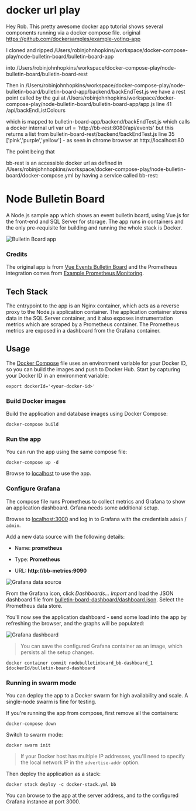# docker url play 
Hey Rob. This pretty awesome docker app tutorial shows several components running via a docker compose file.
original 
https://github.com/dockersamples/example-voting-app


I cloned and ripped /Users/robinjohnhopkins/workspace/docker-compose-play/node-bulletin-board/bulletin-board-app

into 
/Users/robinjohnhopkins/workspace/docker-compose-play/node-bulletin-board/bulletin-board-rest

Then in 
/Users/robinjohnhopkins/workspace/docker-compose-play/node-bulletin-board/bulletin-board-app/backend/backEndTest.js
we have a rest point called by the gui at 
/Users/robinjohnhopkins/workspace/docker-compose-play/node-bulletin-board/bulletin-board-app/app.js
line 41
/api/backEndListColours


which is mapped to bulletin-board-app/backend/backEndTest.js
    which calls a docker internal url 
    var url = 'http://bb-rest:8080/api/events'
but this returns a list from
bulletin-board-rest/backend/backEndTest.js
line 35 ['pink','purple','yellow'] - as seen in chrome browser at http://localhost:80

The point being that

bb-rest is an accessible docker url as defined in 
/Users/robinjohnhopkins/workspace/docker-compose-play/node-bulletin-board/docker-compose.yml
by having a service called
  bb-rest:





# Node Bulletin Board

A Node.js sample app which shows an event bulletin board, using Vue.js for the front-end and SQL Server for storage. The app runs in containers and the only pre-requisite for building and running the whole stack is Docker.

![Bulletin Board app](img/bulletin-board.jpg)

### Credits

The original app is from [Vue Events Bulletin Board](https://github.com/chenkie/vue-events-bulletin) and the Prometheus integration comes from [Example Prometheus Monitoring](https://github.com/RisingStack/example-prometheus-nodejs).

## Tech Stack

The entrypoint to the app is an Nginx container, which acts as a reverse proxy to the Node.js application container. The application container stores data in the SQL Server container, and it also exposes instrumentation metrics which are scraped by a Prometheus container. The Prometheus metrics are exposed in a dashboard from the Grafana container. 

## Usage

The [Docker Compose](docker-compose.yml) file uses an environment variable for your Docker ID, so you can build the images and push to Docker Hub. Start by capturing your Docker ID in an environment variable:

```
export dockerId='<your-docker-id>'
```

### Build Docker images

Build the application and database images using Docker Compose:

```
docker-compose build
```

### Run the app

You can run the app using the same compose file:

```
docker-compose up -d
```

Browse to [localhost](http://localhost) to use the app.

### Configure Grafana

The compose file runs Prometheus to collect metrics and Grafana to show an application dashboard. Grfana needs some additional setup.

Browse to [localhost:3000](http://localhost:3000) and log in to Grafana with the credentials `admin` / `admin`. 

Add a new data source with the following details:

- Name: **prometheus**

- Type: **Prometheus**

- URL: **http://bb-metrics:9090**

![Grafana data source](img/grafana-data-source.jpg)

From the Grafana icon, click _Dashboards... Import_ and load the JSON dashboard file from [bulletin-board-dashboard/dashboard.json](bulletin-board-dashboard/dashboard.json). Select the Prometheus data store.

You'll now see the application dashboard - send some load into the app by refreshing the browser, and the graphs will be populated:

![Grafana dashboard](img/grafana-dashboard.jpg)

> You can save the configured Grafana container as an image, which persists all the setup changes.

```
docker container commit nodebulletinboard_bb-dashboard_1 $dockerId/bulletin-board-dashboard
```

### Running in swarm mode

You can deploy the app to a Docker swarm for high availability and scale. A single-node swarm is fine for testing.

If you're running the app from compose, first remove all the containers:

```
docker-compose down
```

Switch to swarm mode:

```
docker swarm init
```

> If your Docker host has multiple IP addresses, you'll need to specify the local network IP in the `advertise-addr` option.

Then deploy the application as a stack:

```
docker stack deploy -c docker-stack.yml bb
```

You can browse to the app at the server address, and to the configured Grafana instance at port 3000.